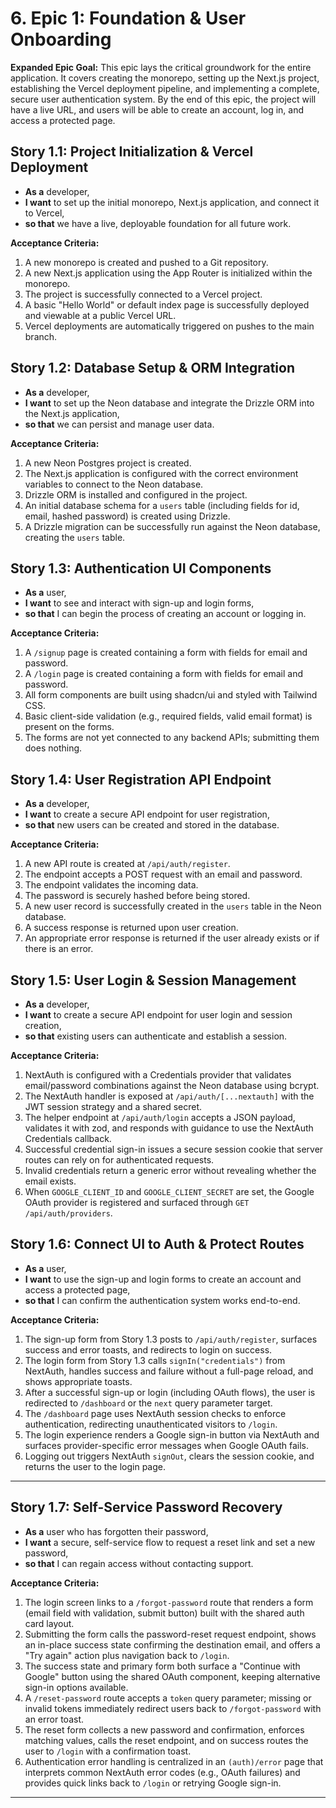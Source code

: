 # 6. Epic 1: Foundation & User Onboarding

**Expanded Epic Goal:** This epic lays the critical groundwork for the entire application. It covers creating the monorepo, setting up the Next.js project, establishing the Vercel deployment pipeline, and implementing a complete, secure user authentication system. By the end of this epic, the project will have a live URL, and users will be able to create an account, log in, and access a protected page.

## Story 1.1: Project Initialization & Vercel Deployment
* **As a** developer,
* **I want** to set up the initial monorepo, Next.js application, and connect it to Vercel,
* **so that** we have a live, deployable foundation for all future work.

**Acceptance Criteria:**
1.  A new monorepo is created and pushed to a Git repository.
2.  A new Next.js application using the App Router is initialized within the monorepo.
3.  The project is successfully connected to a Vercel project.
4.  A basic "Hello World" or default index page is successfully deployed and viewable at a public Vercel URL.
5.  Vercel deployments are automatically triggered on pushes to the main branch.

## Story 1.2: Database Setup & ORM Integration
* **As a** developer,
* **I want** to set up the Neon database and integrate the Drizzle ORM into the Next.js application,
* **so that** we can persist and manage user data.

**Acceptance Criteria:**
1.  A new Neon Postgres project is created.
2.  The Next.js application is configured with the correct environment variables to connect to the Neon database.
3.  Drizzle ORM is installed and configured in the project.
4.  An initial database schema for a `users` table (including fields for id, email, hashed password) is created using Drizzle.
5.  A Drizzle migration can be successfully run against the Neon database, creating the `users` table.

## Story 1.3: Authentication UI Components
* **As a** user,
* **I want** to see and interact with sign-up and login forms,
* **so that** I can begin the process of creating an account or logging in.

**Acceptance Criteria:**
1.  A `/signup` page is created containing a form with fields for email and password.
2.  A `/login` page is created containing a form with fields for email and password.
3.  All form components are built using shadcn/ui and styled with Tailwind CSS.
4.  Basic client-side validation (e.g., required fields, valid email format) is present on the forms.
5.  The forms are not yet connected to any backend APIs; submitting them does nothing.

## Story 1.4: User Registration API Endpoint
* **As a** developer,
* **I want** to create a secure API endpoint for user registration,
* **so that** new users can be created and stored in the database.

**Acceptance Criteria:**
1.  A new API route is created at `/api/auth/register`.
2.  The endpoint accepts a POST request with an email and password.
3.  The endpoint validates the incoming data.
4.  The password is securely hashed before being stored.
5.  A new user record is successfully created in the `users` table in the Neon database.
6.  A success response is returned upon user creation.
7.  An appropriate error response is returned if the user already exists or if there is an error.

## Story 1.5: User Login & Session Management
* **As a** developer,
* **I want** to create a secure API endpoint for user login and session creation,
* **so that** existing users can authenticate and establish a session.

**Acceptance Criteria:**
1.  NextAuth is configured with a Credentials provider that validates email/password combinations against the Neon database using bcrypt.
2.  The NextAuth handler is exposed at `/api/auth/[...nextauth]` with the JWT session strategy and a shared secret.
3.  The helper endpoint at `/api/auth/login` accepts a JSON payload, validates it with zod, and responds with guidance to use the NextAuth Credentials callback.
4.  Successful credential sign-in issues a secure session cookie that server routes can rely on for authenticated requests.
5.  Invalid credentials return a generic error without revealing whether the email exists.
6.  When `GOOGLE_CLIENT_ID` and `GOOGLE_CLIENT_SECRET` are set, the Google OAuth provider is registered and surfaced through `GET /api/auth/providers`.

## Story 1.6: Connect UI to Auth & Protect Routes
* **As a** user,
* **I want** to use the sign-up and login forms to create an account and access a protected page,
* **so that** I can confirm the authentication system works end-to-end.

**Acceptance Criteria:**
1.  The sign-up form from Story 1.3 posts to `/api/auth/register`, surfaces success and error toasts, and redirects to login on success.
2.  The login form from Story 1.3 calls `signIn("credentials")` from NextAuth, handles success and failure without a full-page reload, and shows appropriate toasts.
3.  After a successful sign-up or login (including OAuth flows), the user is redirected to `/dashboard` or the `next` query parameter target.
4.  The `/dashboard` page uses NextAuth session checks to enforce authentication, redirecting unauthenticated visitors to `/login`.
5.  The login experience renders a Google sign-in button via NextAuth and surfaces provider-specific error messages when Google OAuth fails.
6.  Logging out triggers NextAuth `signOut`, clears the session cookie, and returns the user to the login page.

---

## Story 1.7: Self-Service Password Recovery
* **As a** user who has forgotten their password,
* **I want** a secure, self-service flow to request a reset link and set a new password,
* **so that** I can regain access without contacting support.

**Acceptance Criteria:**
1.  The login screen links to a `/forgot-password` route that renders a form (email field with validation, submit button) built with the shared auth card layout.
2.  Submitting the form calls the password-reset request endpoint, shows an in-place success state confirming the destination email, and offers a "Try again" action plus navigation back to `/login`.
3.  The success state and primary form both surface a "Continue with Google" button using the shared OAuth component, keeping alternative sign-in options available.
4.  A `/reset-password` route accepts a `token` query parameter; missing or invalid tokens immediately redirect users back to `/forgot-password` with an error toast.
5.  The reset form collects a new password and confirmation, enforces matching values, calls the reset endpoint, and on success routes the user to `/login` with a confirmation toast.
6.  Authentication error handling is centralized in an `(auth)/error` page that interprets common NextAuth error codes (e.g., OAuth failures) and provides quick links back to `/login` or retrying Google sign-in.

---
